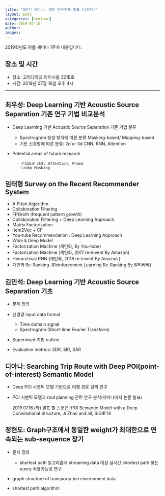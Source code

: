 ```yaml
---
title: "3분기 세미나: 개인 연구주제 발표 (1주차)"
layout: post
categories: [seminar]
date: 2019-07-15
author:
images:
---
```


2019학년도 여름 세미나 1주차 내용입니다.

## 장소 및 시간

- 장소: 고려대학교 라이시움 321B호
- 시간: 2019년 07월 16일 오후 4시

---

## 최우성: Deep Learning 기반 Acoustic Source Separation 기존 연구 기법 비교분석

- Deep Learning 기반 Acoustic Source Separation 기존 기법 분류

  - Spectrogram 생성 방식에 따른 분류 Masking-based/ Mapping-based
  - 기반 신경망에 따른 분류: 2d or 3d CNN, RNN, Attention

- Potential areas of future research

      	- 간섭효과 상쇄: Attention, Phase
      	- Leaky Masking

## 임태형 Survey on the Recent Recommender System

- A Priori Algorithm.
- Collaboration Filtering
- FPGroth (frequent pattern growth)
- Collaboration Filltering + Deep Learning Approach
- Matrix Factorization
- Item2Vec + CF
- You-tube Recommendation : Deep Learning Approach
- Wide & Deep Model
- Factorization Machine (개인화, By You-tube)
- Factorization Machine (개인화, 2017 re-invent By Amazon)
- Hierarchical RNN (개인화, 2018 re-invent By Amazon )
- 개인화 Re-Ranking. (Reinforcement Learning Re-Ranking By 알리바바)

## 김민석: Deep Learning 기반 Acoustic Source Separation 기초

- 문제 정의

- 신경망 input data format

  - Time domain signal
  - Spectrogram (Short-time Fourier Transform)

- Supervised 기법 outline

- Evaluation metrics: SDR, SIR, SAR

## 디아나: Searching Trip Route with Deep POI(point-of-interest) Semantic Model

- Deep POI 시맨틱 모델 기반으로 여행 경로 검색 연구

- POI 시맨틱 모델과 rout planning 관련 연구 분석(세미나에서 논문 발표)

  2019.07.16.(화) 발표 할 논문은: POI Semantic Model with a Deep Convolutional Structure, Ji Zhao and all, SIGIR’18

## 정현도: Graph구조에서 동일한 weight가 최대한으로 연속되는 sub-sequence 찾기

- 문제 정의

  - shortest path 알고리즘에 streaming data 대상 실시간 shortest path 찾는 query 적용가능성 연구

- graph structure of transportation environment data
- shortest path algorithm
